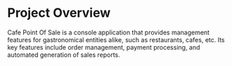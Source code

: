 # Project Overview

Cafe Point Of Sale is a console application that provides management features for gastronomical entities alike, such as restaurants, cafes, etc.
Its key features include order management, payment processing, and automated generation of sales reports.
